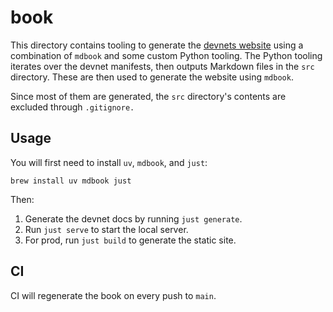 # book

This directory contains tooling to generate the [devnets website](https://devnets.optimism.io) using a combination 
of `mdbook` and some custom Python tooling. The Python tooling iterates over the devnet manifests, then outputs 
Markdown files in the `src` directory. These are then used to generate the website using `mdbook`.

Since most of them are generated, the `src` directory's contents are excluded through `.gitignore.` 

## Usage

You will first need to install `uv`, `mdbook`, and `just`:

`brew install uv mdbook just`

Then:
1. Generate the devnet docs by running `just generate`.
2. Run `just serve` to start the local server.
3. For prod, run `just build` to generate the static site.

## CI

CI will regenerate the book on every push to `main`.